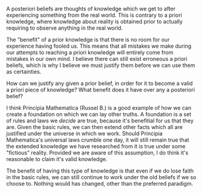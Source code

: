 
A posteriori beliefs are thoughts of knowledge which we get to after experiencing something from the real world. This is contrary to a priori knowledge, where knowledge about reality is obtained prior to actually requiring to observe anything in the real world.

The "benefit" of a prior knowledge is that there is no room for our experience having fooled us. This means that all mistakes we make during our attempts to reaching a priori knowledge will entirely come from mistakes in our own mind. I believe there can still exist erroneous a priori beliefs, which is why I believe we must justify them before we can use them as certainties.

How can we justify any given a prior belief, in order for it to become a valid a priori piece of knowledge? What benefit does it have over any a posteriori belief?

I think Principia Mathematica (Russel B.) is a good example of how we can create a foundation on which we can lay other truths. A foundation is a set of rules and laws we *decide* are true, because it's benefitial for us that they are. Given the basic rules, we can then extend other facts which all are justified under the universe in which we work. Should Principia Mathematica's universal laws crumble one day, it will still remain true that the extended knowledge we have researched from it is true under some "fictious" reality. Provided we are aware of this assumption, I do think it's reasonable to claim it's valid knowledge.

The benefit of having this type of knowledge is that even if we do lose faith in the basic rules, we can still continue to work under the old beliefs if we so choose to. Nothing would has changed, other than the preferred paradigm.

